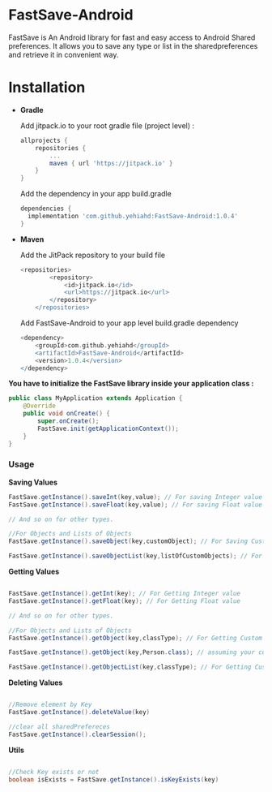 # FastSave-Android

FastSave is An Android library for fast and easy access to Android Shared preferences.
It allows you to save any type or list in the sharedpreferences and retrieve it in convenient way.

# Installation


* **Gradle**

	Add jitpack.io to your root gradle file (project level) :
	```gradle
  allprojects {
  		repositories {
  			...
  			maven { url 'https://jitpack.io' }
  		}
  	}
	```

	Add the dependency in your app build.gradle
	```gradle
  dependencies {
      implementation 'com.github.yehiahd:FastSave-Android:1.0.4'
  }
	```

* **Maven**

	Add the JitPack repository to your build file
	```gradle
	<repositories>
    		<repository>
    		    <id>jitpack.io</id>
    		    <url>https://jitpack.io</url>
    		</repository>
    	</repositories>
	```

	Add FastSave-Android to your app level build.gradle dependency

	```gradle
  <dependency>
  	    <groupId>com.github.yehiahd</groupId>
  	    <artifactId>FastSave-Android</artifactId>
  	    <version>1.0.4</version>
  	</dependency>
	```

<b>You have to initialize the FastSave library inside your application class :</b>

```java
public class MyApplication extends Application {
    @Override
    public void onCreate() {
        super.onCreate();
        FastSave.init(getApplicationContext());
    }
}

```

### Usage

<b>Saving Values</b>
```java
FastSave.getInstance().saveInt(key,value); // For saving Integer value
FastSave.getInstance().saveFloat(key,value); // For saving Float value

// And so on for other types.

//For Objects and Lists of Objects
FastSave.getInstance().saveObject(key,customObject); // For Saving Custom Object

FastSave.getInstance().saveObjectList(key,listOfCustomObjects); // For Saving Custom Objects List

```

<b>Getting Values</b>
```java

FastSave.getInstance().getInt(key); // For Getting Integer value
FastSave.getInstance().getFloat(key); // For Getting Float value

// And so on for other types.

//For Objects and Lists of Objects
FastSave.getInstance().getObject(key,classType); // For Getting Custom Object

FastSave.getInstance().getObject(key,Person.class); // assuming your custom class called Person

FastSave.getInstance().getObjectList(key,classType); // For Getting Custom Objects List


```

<b>Deleting Values</b>
```java

//Remove element by Key
FastSave.getInstance().deleteValue(key)

//clear all sharedPrefereces
FastSave.getInstance().clearSession();

```


<b>Utils</b>
```java

//Check Key exists or not
boolean isExists = FastSave.getInstance().isKeyExists(key)
```
